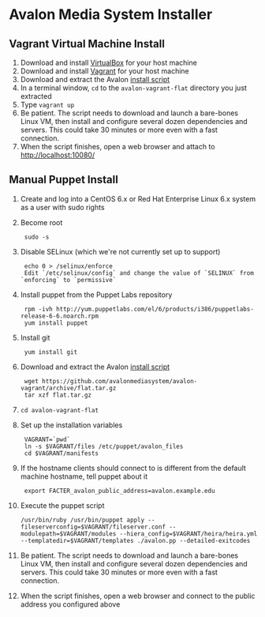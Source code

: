 # Avalon Media System Installer

## Vagrant Virtual Machine Install

1. Download and install [VirtualBox](https://www.virtualbox.org/wiki/Downloads) for your host machine
2. Download and install [Vagrant](http://downloads.vagrantup.com/) for your host machine
3. Download and extract the Avalon [install script](https://github.com/avalonmediasystem/avalon-vagrant/archive/flat.tar.gz)
4. In a terminal window, `cd` to the `avalon-vagrant-flat` directory you just extracted
5. Type `vagrant up`
6. Be patient. The script needs to download and launch a bare-bones Linux VM, then install and configure several dozen dependencies and servers. This could take 30 minutes or more even with a fast connection.
7. When the script finishes, open a web browser and attach to [http://localhost:10080/](http://localhost:10080/)

## Manual Puppet Install

1. Create and log into a CentOS 6.x or Red Hat Enterprise Linux 6.x system as a user with sudo rights

2. Become root

		sudo -s

3. Disable SELinux (which we're not currently set up to support)

		echo 0 > /selinux/enforce
		Edit `/etc/selinux/config` and change the value of `SELINUX` from `enforcing` to `permissive`

4. Install puppet from the Puppet Labs repository

		rpm -ivh http://yum.puppetlabs.com/el/6/products/i386/puppetlabs-release-6-6.noarch.rpm
		yum install puppet

5. Install git

		yum install git

6. Download and extract the Avalon [install script](https://github.com/avalonmediasystem/avalon-vagrant/archive/flat.tar.gz)

		wget https://github.com/avalonmediasystem/avalon-vagrant/archive/flat.tar.gz
		tar xzf flat.tar.gz

7. `cd avalon-vagrant-flat`

8. Set up the installation variables

		VAGRANT=`pwd`
		ln -s $VAGRANT/files /etc/puppet/avalon_files
		cd $VAGRANT/manifests

9. If the hostname clients should connect to is different from the default machine hostname, tell puppet about it

		export FACTER_avalon_public_address=avalon.example.edu

10. Execute the puppet script

		/usr/bin/ruby /usr/bin/puppet apply --fileserverconfig=$VAGRANT/fileserver.conf --modulepath=$VAGRANT/modules --hiera_config=$VAGRANT/heira/heira.yml --templatedir=$VAGRANT/templates ./avalon.pp --detailed-exitcodes

11. Be patient. The script needs to download and launch a bare-bones Linux VM, then install and configure several dozen dependencies and servers. This could take 30 minutes or more even with a fast connection.

12. When the script finishes, open a web browser and connect to the public address you configured above
